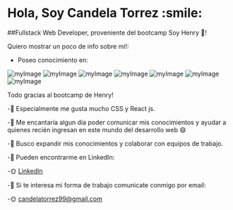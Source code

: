 <h1> Hola, Soy Candela Torrez :smile: </h1>

##Fullstack Web Developer, proveniente del bootcamp Soy Henry :yellow_heart:! 


Quiero mostrar un poco de info sobre mi!:

- Poseo conocimiento en: 

![myImage](https://user-images.githubusercontent.com/67989505/179308496-f42a7fc5-d979-4642-aaef-332187f91d33.png)
![myImage](https://user-images.githubusercontent.com/67989505/179308531-db87dd63-ff09-47b9-850a-9e91bcf95efd.png)
![myImage](https://user-images.githubusercontent.com/67989505/179308510-f19ba6f1-7ea3-4e58-9c69-34d598438740.png)
![myImage](https://user-images.githubusercontent.com/67989505/179308514-d4e76da3-6e5d-4d78-9a47-34fc9e00c2b2.png)
![myImage](https://user-images.githubusercontent.com/67989505/179308538-6d89ac67-0525-4337-91e0-758c6a08b336.png)
![myImage](https://user-images.githubusercontent.com/67989505/179308544-bf7fd3b4-5789-48a6-8a97-4ffa6b34a42c.png)
![myImage](https://user-images.githubusercontent.com/67989505/179308549-ea733cd5-3dd5-40cd-9672-157847157840.png)

Todo gracias al bootcamp de Henry!

-:star2: Especialmente me gusta mucho CSS y React js.

-:star2: Me encantaría algun día poder comunicar mis conocimientos y ayudar a quienes recién ingresan en este mundo del desarrollo web :smile:

-:star2: Busco expandir mis conocimientos y colaborar con equipos de trabajo.

-:star2: Pueden encontrarme en LinkedIn: 

-:sun_with_face: [LinkedIn](linkedin.com/in/candela-torrez-6b0b69204)

-:star2: Si te interesa mi forma de trabajo comunicate conmigo por email: 

-:sun_with_face: candelatorrez99@gmail.com
